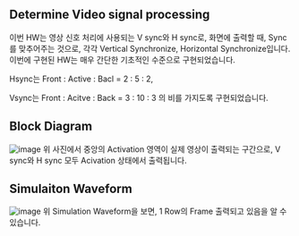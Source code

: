 ## Determine Video signal processing
이번 HW는 영상 신호 처리에 사용되는 V sync와 H sync로, 
화면에 출력할 때, Sync를 맞추어주는 것으로,
각각 Vertical Synchronize, Horizontal Synchronize입니다.
이번에 구현된 HW는 매우 간단한 기초적인 수준으로 구현되었습니다.

Hsync는 Front : Active : Bacl = 2 : 5 : 2,

Vsync는 Front : Acitve : Back = 3 : 10 : 3 의 비를 가지도록 구현되었습니다.

## Block Diagram
![image](https://github.com/user-attachments/assets/f47aa167-d2bb-4b8b-bc3c-c4d5c750f2b8)
위 사진에서 중앙의 Activation 영역이 실제 영상이 출력되는 구간으로, 
V sync와 H sync 모두 Acivation 상태에서 출력됩니다.

## Simulaiton Waveform
![image](https://github.com/user-attachments/assets/5f526660-64b8-4730-88e0-677c78ea92dc)
위 Simulation Waveform을 보면, 1 Row의 Frame 출력되고 있음을 알 수 있습니다.
